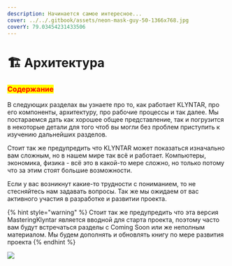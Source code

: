 ```yaml
---
description: Начинается самое интересное...
cover: ../../.gitbook/assets/neon-mask-guy-50-1366x768.jpg
coverY: 79.03454231433506
---
```


# 🏗 Архитектура

### <mark style="color:red;">Содержание</mark>

В следующих разделах вы узнаете про то, как работает KLYNTAR, про его компоненты, архитектуру, про рабочие процессы и так далее. Мы постараемся дать как хорошее общее представление, так и погрузится в некоторые детали для того чтоб вы могли без проблем приступить к изучению дальнейших разделов.

Стоит так же предупредить что KLYNTAR может показаться изначально вам сложным, но в нашем мире так всё и работает. Компьютеры, экономика, физика - всё это в какой-то мере сложно, но только потому что за этим стоят большие возможности.

Если у вас возникнут какие-то трудности с пониманием, то не стесняйтесь нам задавать вопросы. Так же мы ожидаем от вас активного участия в разработке и развитии проекта.&#x20;

{% hint style="warning" %}
Стоит так же предупредить что эта версия MasteringKlyntar является вводной для старта проекта, поэтому часто вам будут встречаться разделы с Coming Soon или же неполным материалом. Мы будем дополнять и обновлять книгу по мере развития проекта
{% endhint %}

![](../../.gitbook/assets/photo\_2022-07-12\_03-37-49-removebg-preview.png)

